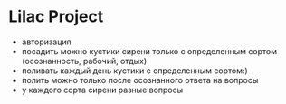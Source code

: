 # Lilac Project

- авторизация
- посадить можно кустики сирени только с определенным сортом (осознанность, рабочий, отдых)
- поливать каждый день кустики с определенным сортом:) 
- полить можно только после осознанного ответа на вопросы
- у каждого сорта сирени разные вопросы
